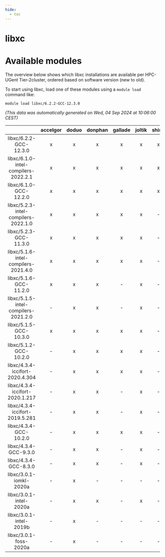 ```yaml
---
hide:
  - toc
---
```


libxc
=====

# Available modules


The overview below shows which libxc installations are available per HPC-UGent Tier-2cluster, ordered based on software version (new to old).

To start using libxc, load one of these modules using a `module load` command like:

```shell
module load libxc/6.2.2-GCC-12.3.0
```

*(This data was automatically generated on Wed, 04 Sep 2024 at 10:06:00 CEST)*  

| |accelgor|doduo|donphan|gallade|joltik|shinx|skitty|
| :---: | :---: | :---: | :---: | :---: | :---: | :---: | :---: |
|libxc/6.2.2-GCC-12.3.0|x|x|x|x|x|x|x|
|libxc/6.1.0-intel-compilers-2022.2.1|x|x|x|x|x|x|x|
|libxc/6.1.0-GCC-12.2.0|x|x|x|x|x|x|x|
|libxc/5.2.3-intel-compilers-2022.1.0|x|x|x|x|x|-|x|
|libxc/5.2.3-GCC-11.3.0|x|x|x|x|x|-|x|
|libxc/5.1.6-intel-compilers-2021.4.0|x|x|x|x|x|-|x|
|libxc/5.1.6-GCC-11.2.0|x|x|x|-|x|-|x|
|libxc/5.1.5-intel-compilers-2021.2.0|-|x|x|-|x|-|x|
|libxc/5.1.5-GCC-10.3.0|x|x|x|x|x|-|x|
|libxc/5.1.2-GCC-10.2.0|-|x|x|x|x|-|x|
|libxc/4.3.4-iccifort-2020.4.304|-|x|x|x|x|-|x|
|libxc/4.3.4-iccifort-2020.1.217|-|x|x|-|x|-|x|
|libxc/4.3.4-iccifort-2019.5.281|-|x|x|-|x|-|x|
|libxc/4.3.4-GCC-10.2.0|-|x|x|x|x|-|x|
|libxc/4.3.4-GCC-9.3.0|-|x|x|-|x|-|x|
|libxc/4.3.4-GCC-8.3.0|-|x|x|-|x|-|x|
|libxc/3.0.1-iomkl-2020a|-|x|-|-|-|-|-|
|libxc/3.0.1-intel-2020a|-|x|x|-|x|-|x|
|libxc/3.0.1-intel-2019b|-|x|-|-|-|-|-|
|libxc/3.0.1-foss-2020a|-|x|-|-|-|-|-|
